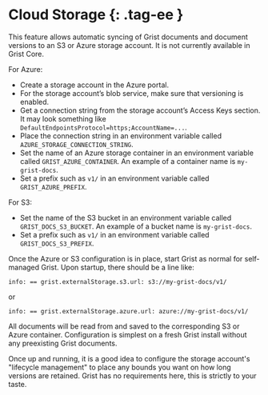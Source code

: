 Cloud Storage {: .tag-ee }
=============

This feature allows automatic syncing of Grist documents and document
versions to an S3 or Azure storage account. It is not currently available
in Grist Core.

For Azure:

  * Create a storage account in the Azure portal.
  * For the storage account’s blob service, make sure that versioning is enabled.
  * Get a connection string from the storage account’s Access Keys section. It may look something like `DefaultEndpointsProtocol=https;AccountName=...`.
  * Place the connection string in an environment variable called `AZURE_STORAGE_CONNECTION_STRING`. 
  * Set the name of an Azure storage container in an environment variable called `GRIST_AZURE_CONTAINER`. An example of a container name is `my-grist-docs`.
  * Set a prefix such as `v1/` in an environment variable called `GRIST_AZURE_PREFIX`.

For S3:

  * Set the name of the S3 bucket in an environment variable called `GRIST_DOCS_S3_BUCKET`. An example of a bucket name is `my-grist-docs`.
  * Set a prefix such as `v1/` in an environment variable called `GRIST_DOCS_S3_PREFIX`.

Once the Azure or S3 configuration is in place, start Grist as normal
for self-managed Grist. Upon startup, there should be a line like:

`info: == grist.externalStorage.s3.url: s3://my-grist-docs/v1/`

or

`info: == grist.externalStorage.azure.url: azure://my-grist-docs/v1/`

All documents will be read from and saved to the corresponding S3 or
Azure container. Configuration is simplest on a fresh Grist install
without any preexisting Grist documents.

Once up and running, it is a good idea to configure the storage
account's "lifecycle management" to place any bounds you want on how
long versions are retained. Grist has no requirements here, this is
strictly to your taste.

